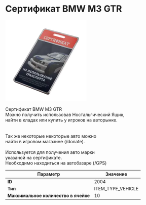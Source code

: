 # Сертификат BMW M3 GTR

![Item Image](../img/2004.webp?raw=true)

Сертификат BMW M3 GTR<br>Можно получить использовав Ностальгический Ящик,<br>найти в кладах или купить у игроков на авторынке.<br><br><br>Так же некоторые некоторые авто можно<br>найти в игровом магазине (/donate).<br><br>Используется для получения авто марки <br>указаной на сертификате.<br>Необходимо находиться на автобазаре (/GPS)


| Параметр | Значение |
|----------|----------|
| **ID** | 2004 |
| **Тип** | ITEM_TYPE_VEHICLE |
| **Максимальное количество в ячейке** | 10 |

